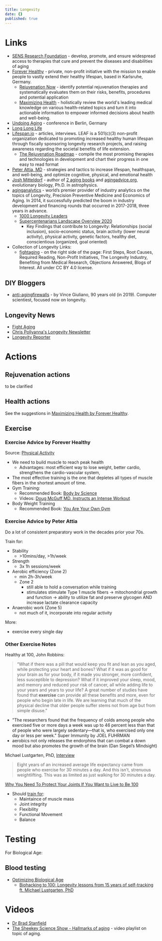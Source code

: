```yaml
---
title: Longevity
date: {}
published: true
---
```


# Links

* [SENS Research Foundation](https://www.sens.org/) - develop, promote, and ensure widespread access to therapies that cure and prevent the diseases and disabilities of aging
* [Forever Healthy](https://www.forever-healthy.org/home.html) - private, non-profit initiative with the mission to enable people to vastly extend their healthy lifespan, based in Karlsruhe, Germany.
  * [Rejuvenation Now](https://www.forever-healthy.org/rejuvenation-now.html) - identify potential rejuvenation therapies and systematically evaluates them on their risks, benefits, procedures and potential application
  * [Maximizing Health](https://www.forever-healthy.org/maximizing-health.html) - holistically review the world's leading medical knowledge on various health-related topics and turn it into actionable information to empower informed decisions about health and well-being.
* [Undoing Aging](https://www.undoing-aging.org/) - conference in Berlin, Germany
* [Long Long Life](http://www.longlonglife.org/en/)
* [Lifespan.io](https://lifespan.io/) - articles, interviews. LEAF is a 501(c)(3) non-profit organization dedicated to promoting increased healthy human lifespan through fiscally sponsoring longevity research projects, and raising awareness regarding the societal benefits of life extension.
  * [The Rejuvenation Roadmap](https://www.lifespan.io/road-maps/the-rejuvenation-roadmap/) - compile the most promising therapies and technologies in development and chart their progress in one easy to read format
* [Peter Attia, MD](https://peterattiamd.com/) - strategies and tactics to increase lifespan, healthspan, and well-being, and optimize cognitive, physical, and emotional health
* [Josh Mitteldorf](https://joshmitteldorf.scienceblog.com/) - author of [2 aging books](https://www.amazon.com/Josh-Mitteldorf/e/B01LP7V87U) and [agingadvice.org](http://agingadvice.org/), evolutionary biology, Ph.D. in astrophysics.
* [aginganalytics](https://www.aginganalytics.com/) - world’s premier provider of industry analytics on the topics of Longevity, Precision Preventive Medicine and Economics of Aging. In 2014, it successfully predicted the boom in industry development and financing rounds that occurred in 2017-2018, three years in advance.
  * [1000 Longevity Leaders](https://www.longevity.international/1000-longevity-leaders)
  * [Supercentenarians Landscape Overview 2020](https://www.aginganalytics.com/supercentenarians)
    * Key Findings that contribute to Longevity: Relationships (social inclusion), socio-economic status, brain activity (lower neural activity), physical activity, genetic factors, healthy diet, conscientious (organized, goal oriented)
* Collection of Longevity Links:
  * [fightaging](https://www.fightaging.org/) - on the right side of the page: First Steps, Root Causes, Required Reading, Non-Profit Initiatives, The Longevity Industry, Benefiting from Medical Research, Objections Answered, Blogs of Interest. All under CC BY 4.0 license.

## DIY Bloggers

* [anti-agingfirewalls](https://www.anti-agingfirewalls.com/) - by Vince Giuliano, 90 years old (in 2019).  Computer scientiest, focused now on longevity.

## Longevity News

* [Fight Aging](https://www.fightaging.org/)
* [Chris Pollyanna's Longevity Newsletter](https://www.longecity.org/forum/blog/221-chris-pollyannas-longevity-newsletter/)
* [Longevity Reporter](https://twitter.com/NewsInLongevity/)

# Actions

## Rejuvenation actions

to be clarified

## Health actions

See the suggestions in [Maximizing Health by Forever Healthy](https://www.forever-healthy.org/maximizing-health.html).

## Exercise

### Exercise Advice by Forever Healthy

Source: [Physical Activity](https://brain.forever-healthy.org/display/EN/Physical+Activity)
* We need to build muscle to reach peak health
  * Advantages: most efficient way to lose weight, better cardio, strengthens the cardio-vascular system, 
* The most effective training is the one that depletes all types of muscle fibers in the shortest amount of time.
* Gym Training:
  * Recommended Book: [Body by Science](https://www.amazon.com/Body-Science-Research-Strength-Training/dp/0071597174/)
  * Videos: [Doug McGuff MD. Instructs an Intense Workout](https://invidio.us/watch?v=Tvq6wxsWiLg)
* Body Weight Training
  * Recommended Book: [You Are Your Own Gym](https://www.amazon.com/You-Are-Your-Own-Gym/dp/0345528581/)

### Exercise Advice by Peter Attia

Do a lot of consistent preparatory work in the decades prior your 70s.

Train for:
* Stability
  * \>10mins/day, >1h/week
* Strength
  * 3x 1h sessions/week
* Aerobic efficiency (Zone 2)
  * min 2h-3h/week
  * Zone 2
    * still able to hold a conversation while training
    * stimulates stimulate Type 1 muscle fibers -> mitochondrial growth and function -> ability to utilize fat and preserve glycogen AND increase lactate clearance capacity
* Anaerobic work (Zone 5)
  * not much of it, incorporate into regular activity

More:
* exercise every single day

### Other Exercise Notes
Healthy at 100, John Robbins:
>    “What if there was a pill that would keep you fit and lean as you aged, while protecting your heart and bones? What if it was as good for your brain as for your body, if it made you stronger, more confident, less susceptible to depression? What if it improved your sleep, mood, and memory and reduced your risk of cancer, all while adding life to your years and years to your life? A great number of studies have found that **exercise** can provide all these benefits and more, even for people who begin late in life. We are learning that much of the physical decline that older people suffer stems not from age but from simple disuse.”

* "The researchers found that the frequency of colds among people who exercised five or more days a week was up to 46 percent less than that of people who were largely sedentary—that is, who exercised only one day or less per week." Super Immunity by JOEL FUHRMAN
* aerobics not only releases the endorphins that can combat a down mood but also promotes the growth of the brain (Dan Siegel’s Mindsight)

Michael Lustgarten, PhD, [Interview](https://www.bisu.bio/biohacking-to-100-longevity-lessons-from-15-years-of-self-tracking-ft-michael-lustgarten-phd/)
>    Eight years of an increased average life expectancy came from people who exercise for 30 minutes a day. And this isn’t, strenuous weightlifting. This was as limited as just walking for 30 minutes a day.


[Why You Need To Protect Your Joints If You Want to Live to Be 100](https://invidio.us/watch?v=YY-_ux4ZXp4)
* Should [train for](https://invidio.us/watch?v=YY-_ux4ZXp4&start=7m46s):
  - Maintaince of muscle mass
  - Joint integrity
  - Flexibility
  - Functional Movement
  - Balance

# Testing

For Biological Age:

## Blood testing

* [Optimizing Biological Age](https://www.facebook.com/watch/live/?v=171654417441316)
  * [Biohacking to 100: Longevity lessons from 15 years of self-tracking ft. Michael Lustgarten, PhD](https://www.bisu.bio/biohacking-to-100-longevity-lessons-from-15-years-of-self-tracking-ft-michael-lustgarten-phd/)

# Videos

* [Dr Brad Stanfield](https://www.youtube.com/channel/UCpcvPcHJVOkO9Qp79BOagTg)
* [The Sheekey Science Show - Hallmarks of aging](https://www.youtube.com/watch?v=U5ORO0IN_IM&list=PLnLFbRYd2NGEELHmxaVLDr18nsKJF931d) - video playlist on topic of aging.
